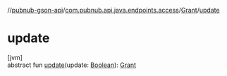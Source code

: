 //[pubnub-gson-api](../../../index.md)/[com.pubnub.api.java.endpoints.access](../index.md)/[Grant](index.md)/[update](update.md)

# update

[jvm]\
abstract fun [update](update.md)(update: [Boolean](https://kotlinlang.org/api/latest/jvm/stdlib/kotlin/-boolean/index.html)): [Grant](index.md)
